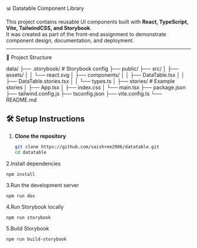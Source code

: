 📊 Datatable Component Library

This project contains reusable UI components built with **React, TypeScript, Vite, TailwindCSS, and Storybook**.  
It was created as part of the front-end assignment to demonstrate component design, documentation, and deployment.

---

 🚀 Project Structure

data/
├── .storybook/                # Storybook config
├── public/
├── src/
│   ├── assets/
│   │   └── react.svg
│   ├── components/
│   │   ├── DataTable.tsx
│   │   ├── DataTable.stories.tsx
│   │   └── types.ts
│   ├── stories/               # Example stories
│   ├── App.tsx
│   ├── index.css
│   └── main.tsx
├── package.json
├── tailwind.config.js
├── tsconfig.json
├── vite.config.ts
└── README.md
## 🛠️ Setup Instructions

1. **Clone the repository**
   ```bash
   git clone https://github.com/saishree2906/datatable.git
   cd datatable
   ```
2.Install dependencies

```npm install```

3.Run the development server

```npm run dev```

4.Run Storybook locally

```npm run storybook```

5.Build Storybook

```npm run build-storybook```
